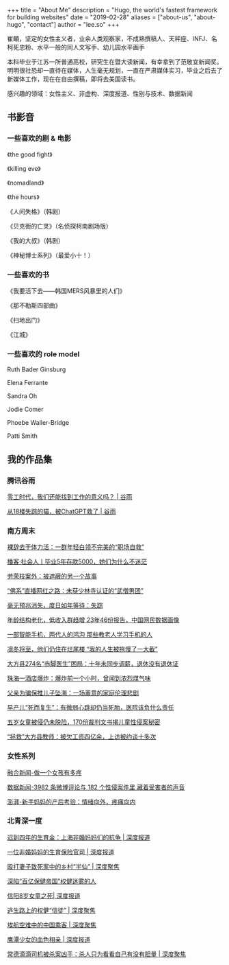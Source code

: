 +++
title = "About Me"
description = "Hugo, the world's fastest framework for building websites"
date = "2019-02-28"
aliases = ["about-us", "about-hugo", "contact"]
author = "lee.so"
+++


崔頔，坚定的女性主义者，业余人类观察家，不成熟撰稿人、天秤座、INFJ、名柯死忠粉、水平一般的同人文写手、幼儿园水平画手

本科毕业于江苏一所普通高校，研究生在暨大读新闻，有幸拿到了范敬宜新闻奖。明明很社恐却一直待在媒体，人生毫无规划，一直在严肃媒体实习，毕业之后去了新媒体工作，现在在自由撰稿，即将去美国读书。

感兴趣的领域：女性主义、非虚构、深度报道、性别与技术、数据新闻


## 书影音

### 一些喜欢的剧 & 电影

《the good fight》

《killing eve》

《nomadland》

《the hours》

《人间失格》（韩剧）

《贝克街的亡灵》（名侦探柯南剧场版）

《我的大叔》（韩剧）

《神秘博士系列》（最爱小十！）


### 一些喜欢的书

《我要活下去——韩国MERS风暴里的人们》

《那不勒斯四部曲》

《扫地出门》

《江城》


### 一些喜欢的 role model

Ruth Bader Ginsburg

Elena Ferrante

Sandra Oh

Jodie Comer

Phoebe Waller-Bridge

Patti Smith




## 我的作品集

### 腾讯谷雨

[零工时代，我们还能找到工作的意义吗？ | 谷雨](https://mp.weixin.qq.com/s/Ncw-poaF-ZQcVl42xhz3bQ)

[从18楼失踪的猫，被ChatGPT救了 | 谷雨](https://mp.weixin.qq.com/s/8f45s6W9PFjgWpMw8f1Tsg)



### 南方周末

[裸辞去干体力活：一群年轻白领不完美的“职场自救”](https://mp.weixin.qq.com/s/Hz-DPAoB2IQhodnPrzrkjA)

[播客·社会人丨毕业5年存款5000，她们为什么不迷茫](http://www.infzm.com/wap/#/content/245953)

[劳荣枝案外：被遮蔽的另一个故事](https://mp.weixin.qq.com/s/r2cVIvUbahzWdYbvoch6aA)

[“佛系”直播网红之路：未获少林寺认证的“武僧男团”](http://www.infzm.com/contents/189399)

[毫无预兆消失，度日如年等待：失踪](http://infzm.com/contents/192000)
 
[年龄结构老化，低收入群趋增  23年46份报告，中国网民数据画像](http://infzm.com/contents/194164)
 
[一部智能手机，两代人的鸿沟  那些教老人学习手机的人](http://infzm.com/contents/195144)
 
[凛冬将至，他们仍住在烂尾楼  “我的人生被拖慢了一大截”](http://infzm.com/contents/196050)
 
[大方县274名“赤脚医生”困局：十年未同步调薪，退休没有退休证](http://infzm.com/contents/198407)
 
[珠海一酒店爆炸：爆炸前一个小时，曾闻到浓烈煤气味](http://infzm.com/contents/191670)
 
[父亲为骗保推儿子坠海：一场蓄意的家庭伦理悲剧](http://infzm.com/contents/192989)
 
[早产儿“死而复生”：有微弱心跳却仍当死胎，医院该负什么责任](http://infzm.com/contents/190920)
 
[五岁女童被侵仍未脱险，170份裁判文书揭儿童性侵案秘密](http://infzm.com/contents/191137)
 
[“拯救”大方县教师：被欠工资四亿余，上访被约谈十多次](http://infzm.com/contents/191266)


### 女性系列

[融合新闻-做一个女孩有多疼](https://mp.weixin.qq.com/s/ZkV_rCH5A-c4gNepU7i96g)

[数据新闻-3982 条微博评论与 182 个性侵案件里 藏着受害者的声音](https://drive.google.com/file/d/1RHtze7QayQEzPnPi1bGaiVYZ55oBzDJ-/view?usp=share_link)

[澎湃-新手妈妈的产后考验：情绪向外，疼痛向内](https://mp.weixin.qq.com/s/8HqJ75Dha5ynqkRdFpOtUw)


### 北青深一度

[迟到四年的生育金：上海非婚妈妈们的抗争 | 深度报道](https://mp.weixin.qq.com/s/Zk5XJKl-7FZCExaw93PPZA)

[一位非婚妈妈的生育保险官司 | 深度报道](https://mp.weixin.qq.com/s/b-fv5_Ada4IdS-C4rDrL0Q)

[殴打妻子致死案中的乡村“半仙” | 深度聚焦](https://mp.weixin.qq.com/s/rp2pob97uvxtUQEgyu3IZw)

[深陷“百亿保健帝国”权健迷雾的人](https://mp.weixin.qq.com/s/8orNM9NvY7MFNWa8vAWVpQ)

[信阳8岁女童之死| 深度报道](https://mp.weixin.qq.com/s/4IGMsPai4bYII4KNWmgsdg)

[逃生路上的权健“信徒” | 深度聚焦](https://mp.weixin.qq.com/s/NMJ9idYfUlg08SLt5VWBmQ)

[埃航空难中的中国乘客 | 深度聚焦](https://mp.weixin.qq.com/s/ejHYpJi0GksZOGLvmR_vdQ)

[鹰潭少女的血色相亲 | 深度报道](https://mp.weixin.qq.com/s/6gKN9w97spS2th-0L7_lTQ)

[常德滴滴司机被杀案凶手：杀人只为看看自己有没有胆量 | 深度聚焦](https://mp.weixin.qq.com/s/PNkbGOi-VjOmVLh0Ch-8og)






